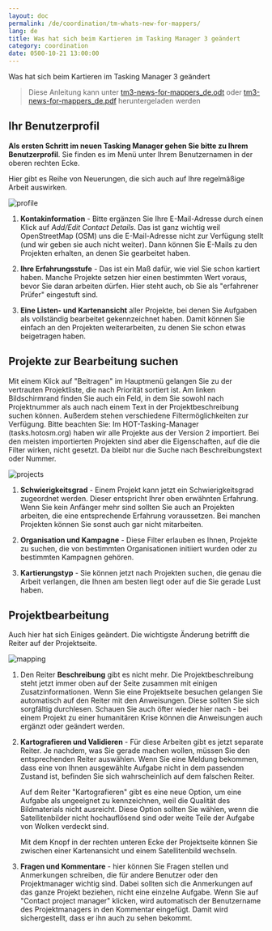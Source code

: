 ```yaml
---
layout: doc
permalink: /de/coordination/tm-whats-new-for-mappers/
lang: de
title: Was hat sich beim Kartieren im Tasking Manager 3 geändert
category: coordination
date: 0500-10-21 13:00:00
---
```


Was hat sich beim Kartieren im Tasking Manager 3 geändert

> Diese Anleitung kann unter [tm3-news-for-mappers_de.odt](/files/tm3-news-for-mappers_de.odt) oder [tm3-news-for-mappers_de.pdf](/files/tm3-news-for-mappers_de.pdf) heruntergeladen werden  

## Ihr Benutzerprofil

**Als ersten Schritt im neuen Tasking Manager gehen Sie bitte zu Ihrem Benutzerprofil**. Sie finden es im Menü unter Ihrem Benutzernamen in der oberen rechten Ecke.

Hier gibt es Reihe von Neuerungen, die sich auch auf Ihre regelmäßige Arbeit auswirken.

![profile][]

1. **Kontakinformation** - Bitte ergänzen Sie Ihre E-Mail-Adresse durch einen Klick auf *Add/Edit Contact Details*. Das ist ganz wichtig weil OpenStreetMap (OSM) uns die E-Mail-Adresse nicht zur Verfügung stellt (und wir geben sie auch nicht weiter). Dann können Sie E-Mails zu den Projekten erhalten, an denen Sie gearbeitet haben.

2. **Ihre Erfahrungsstufe** - Das ist ein Maß dafür, wie viel Sie schon kartiert haben. Manche Projekte setzen hier einen bestimmten Wert voraus, bevor Sie daran arbeiten dürfen. Hier steht auch, ob Sie als "erfahrener Prüfer" eingestuft sind.

3. **Eine Listen- und Kartenansicht** aller Projekte, bei denen Sie Aufgaben als vollständig bearbeitet gekennzeichnet haben. Damit können Sie einfach an den Projekten weiterarbeiten, zu denen Sie schon etwas beigetragen haben.


## Projekte zur Bearbeitung suchen

Mit einem Klick auf "Beitragen" im Hauptmenü gelangen Sie zu der vertrauten Projektliste, die nach Priorität sortiert ist. Am linken Bildschirmrand finden Sie auch ein Feld, in dem Sie sowohl nach Projektnummer als auch nach einem Text in der Projektbeschreibung suchen können. Außerdem stehen verschiedene Filtermöglichkeiten zur Verfügung. Bitte beachten Sie: Im HOT-Tasking-Manager (tasks.hotosm.org) haben wir alle Projekte aus der Version 2 importiert. Bei den meisten importierten Projekten sind aber die Eigenschaften, auf die die Filter wirken, nicht gesetzt. Da bleibt nur die Suche nach Beschreibungstext oder Nummer.

![projects][]

1. **Schwierigkeitsgrad** - Einem Projekt kann jetzt ein Schwierigkeitsgrad zugeordnet werden. Dieser entspricht Ihrer oben erwähnten Erfahrung. Wenn Sie kein Anfänger mehr sind sollten Sie auch an Projekten arbeiten, die eine entsprechende Erfahrung voraussetzen. Bei manchen Projekten können Sie sonst auch gar nicht mitarbeiten.

2. **Organisation und Kampagne** - Diese Filter erlauben es Ihnen, Projekte zu suchen, die von bestimmten Organisationen initiiert wurden oder zu bestimmten Kampagnen gehören.

3. **Kartierungstyp** - Sie können jetzt nach Projekten suchen, die genau die Arbeit verlangen, die Ihnen am besten liegt oder auf die Sie gerade Lust haben.


## Projektbearbeitung

Auch hier hat sich Einiges geändert. Die wichtigste Änderung betrifft die Reiter auf der Projektseite.

![mapping][]

1. Den Reiter **Beschreibung** gibt es nicht mehr. Die Projektbeschreibung steht jetzt immer oben auf der Seite zusammen mit einigen Zusatzinformationen. Wenn Sie eine Projektseite besuchen gelangen Sie automatisch auf den Reiter mit den Anweisungen. Diese sollten Sie sich sorgfältig durchlesen. Schauen Sie auch öfter wieder hier nach - bei einem Projekt zu einer humanitären Krise können die Anweisungen auch ergänzt oder geändert werden.

2. **Kartografieren und Validieren** - Für diese Arbeiten gibt es jetzt separate Reiter. Je nachdem, was Sie gerade machen wollen, müssen Sie den entsprechenden Reiter auswählen. Wenn Sie eine Meldung bekommen, dass eine von Ihnen ausgewählte Aufgabe nicht in dem passenden Zustand ist, befinden Sie sich wahrscheinlich auf dem falschen Reiter.

    Auf dem Reiter "Kartografieren" gibt es eine neue Option, um eine Aufgabe als ungeeignet zu kennzeichnen, weil die Qualität des Bildmaterials nicht ausreicht. Diese Option sollten Sie wählen, wenn die Satellitenbilder nicht hochauflösend sind oder weite Teile der Aufgabe von Wolken verdeckt sind.

    Mit dem Knopf in der rechten unteren Ecke der Projektseite können Sie zwischen einer Kartenansicht und einem Satellitenbild wechseln.

3. **Fragen und Kommentare** - hier können Sie Fragen stellen und Anmerkungen schreiben, die für andere Benutzer oder den Projektmanager wichtig sind. Dabei sollten sich die Anmerkungen auf das ganze Projekt beziehen, nicht eine einzelne Aufgabe. Wenn Sie auf "Contact project manager" klicken, wird automatisch der Benutzername des Projektmanagers in den Kommentar eingefügt. Damit wird sichergestellt, dass er ihn auch zu sehen bekommt.

[profile]:  /images/coordination/tm3_wnm_profile.png
[projects]: /images/coordination/tm3_wnm_projects.png
[mapping]:  /images/coordination/tm3_wnm_mapping.png